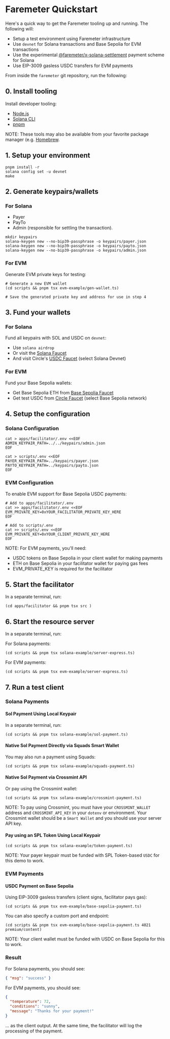 # Faremeter Quickstart

Here's a quick way to get the Faremeter tooling up and running. The following will:

- Setup a test environment using Faremeter infrastructure
- Use `devnet` for Solana transactions and Base Sepolia for EVM transactions
- Use the experimental [@faremeter/x-solana-settlement](https://github.com/faremeter/x-solana-settlement) payment scheme for Solana
- Use EIP-3009 gasless USDC transfers for EVM payments

From inside the `faremeter` git repository, run the following:

## 0. Install tooling

Install developer tooling:

- [Node.js](https://nodejs.org/en/download)
- [Solana CLI](https://solana.com/docs/intro/installation)
- [pnpm](https://pnpm.io/installation)

NOTE: These tools may also be available from your favorite package manager (e.g. [Homebrew](https://brew.sh).

## 1. Setup your environment

```
pnpm install -r
solana config set -u devnet
make
```

## 2. Generate keypairs/wallets

### For Solana

- Payer
- PayTo
- Admin (responsible for settling the transaction).

```
mkdir keypairs
solana-keygen new --no-bip39-passphrase -o keypairs/payer.json
solana-keygen new --no-bip39-passphrase -o keypairs/payto.json
solana-keygen new --no-bip39-passphrase -o keypairs/admin.json
```

### For EVM

Generate EVM private keys for testing:

```
# Generate a new EVM wallet
(cd scripts && pnpm tsx evm-example/gen-wallet.ts)

# Save the generated private key and address for use in step 4
```

## 3. Fund your wallets

### For Solana

Fund all keypairs with SOL and USDC on `devnet`:

- Use `solana airdrop`
- Or visit the [Solana Faucet](https://faucet.solana.com)
- And visit Circle's [USDC Faucet](https://faucet.circle.com) (select Solana Devnet)

### For EVM

Fund your Base Sepolia wallets:

- Get Base Sepolia ETH from [Base Sepolia Faucet](https://www.alchemy.com/faucets/base-sepolia)
- Get test USDC from [Circle Faucet](https://faucet.circle.com/) (select Base Sepolia network)

## 4. Setup the configuration

### Solana Configuration

```
cat > apps/facilitator/.env <<EOF
ADMIN_KEYPAIR_PATH=../../keypairs/admin.json
EOF

cat > scripts/.env <<EOF
PAYER_KEYPAIR_PATH=../keypairs/payer.json
PAYTO_KEYPAIR_PATH=../keypairs/payto.json
EOF
```

### EVM Configuration

To enable EVM support for Base Sepolia USDC payments:

```
# Add to apps/facilitator/.env
cat >> apps/facilitator/.env <<EOF
EVM_PRIVATE_KEY=0xYOUR_FACILITATOR_PRIVATE_KEY_HERE
EOF

# Add to scripts/.env
cat >> scripts/.env <<EOF
EVM_PRIVATE_KEY=0xYOUR_CLIENT_PRIVATE_KEY_HERE
EOF
```

NOTE: For EVM payments, you'll need:

- USDC tokens on Base Sepolia in your client wallet for making payments
- ETH on Base Sepolia in your facilitator wallet for paying gas fees
- EVM_PRIVATE_KEY is required for the facilitator

## 5. Start the facilitator

In a separate terminal, run:

```
(cd apps/facilitator && pnpm tsx src )
```

## 6. Start the resource server

In a separate terminal, run:

For Solana payments:

```
(cd scripts && pnpm tsx solana-example/server-express.ts)
```

For EVM payments:

```
(cd scripts && pnpm tsx evm-example/server-express.ts)
```

## 7. Run a test client

### Solana Payments

#### Sol Payment Using Local Keypair

In a separate terminal, run:

```
(cd scripts && pnpm tsx solana-example/sol-payment.ts)
```

#### Native Sol Payment Directly via Squads Smart Wallet

You may also run a payment using Squads:

```
(cd scripts && pnpm tsx solana-example/squads-payment.ts)
```

#### Native Sol Payment via Crossmint API

Or pay using the Crossmint wallet:

```
(cd scripts && pnpm tsx solana-example/crossmint-payment.ts)
```

NOTE: To pay using Crossmint, you must have your `CROSSMINT_WALLET` address and `CROSSMINT_API_KEY` in your `dotenv` or environment. Your Crossmint wallet should be a `Smart Wallet` and you should use your server API key.

#### Pay using an SPL Token Using Local Keypair

```
(cd scripts && pnpm tsx solana-example/token-payment.ts)
```

NOTE: Your payer keypair must be funded with SPL Token-based `USDC` for this demo to work.

### EVM Payments

#### USDC Payment on Base Sepolia

Using EIP-3009 gasless transfers (client signs, facilitator pays gas):

```
(cd scripts && pnpm tsx evm-example/base-sepolia-payment.ts)
```

You can also specify a custom port and endpoint:

```
(cd scripts && pnpm tsx evm-example/base-sepolia-payment.ts 4021 premium/content)
```

NOTE: Your client wallet must be funded with USDC on Base Sepolia for this to work.

### Result

For Solana payments, you should see:

```json
{ "msg": "success" }
```

For EVM payments, you should see:

```json
{
  "temperature": 72,
  "conditions": "sunny",
  "message": "Thanks for your payment!"
}
```

... as the client output. At the same time, the facilitator will log the processing of the payment.
